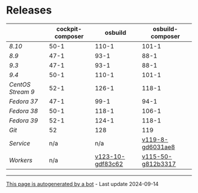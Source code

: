 # Releases
|       | cockpit-composer    | osbuild    | osbuild-composer    |
|-------|---------------------|------------|---------------------|
*8.10* | 50-1 | 110-1 | 101-1
*8.9* | 47-1 | 93-1 | 88-1
*9.3* | 47-1 | 93-1 | 88-1
*9.4* | 50-1 | 110-1 | 101-1
*CentOS Stream 9* | 52-1 | 126-1 | 118-1
*Fedora 37* | 47-1 | 99-1 | 94-1
*Fedora 38* | 50-1 | 118-1 | 106-1
*Fedora 39* | 52-1 | 124-1 | 118-1
*Git* | 52 | 128 | 119
*Service* | n/a | n/a | [v119-8-gd6031ae8](https://github.com/osbuild/osbuild-composer/compare/v119-8-gd6031ae8...main)
*Workers* | n/a | [v123-10-gdf83c62](https://github.com/osbuild/osbuild/compare/v123-10-gdf83c62...main) | [v115-50-g812b3317](https://github.com/osbuild/osbuild-composer/compare/v115-50-g812b3317...main)

---

[This page is autogenerated by a bot](https://gitlab.cee.redhat.com/osbuild/guides-bot/-/blob/main/release_overview.py) - Last update 2024-09-14